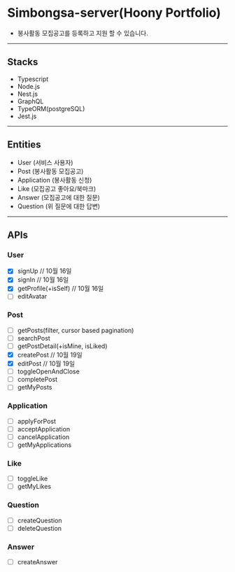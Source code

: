# Simbongsa-server(Hoony Portfolio)

- 봉사활동 모집공고를 등록하고 지원 할 수 있습니다.

---

## Stacks

- Typescript
- Node.js
- Nest.js
- GraphQL
- TypeORM(postgreSQL)
- Jest.js

---

## Entities

- User (서비스 사용자)
- Post (봉사활동 모집공고)
- Application (봉사활동 신청)
- Like (모집공고 좋아요/북마크)
- Answer (모집공고에 대한 질문)
- Question (위 질문에 대한 답변)

---

## APIs

### User

- [x] signUp // 10월 16일
- [x] signIn // 10월 16일
- [x] getProfile(+isSelf) // 10월 16일
- [ ] editAvatar
  
### Post

- [ ] getPosts(filter, cursor based pagination)
- [ ] searchPost
- [ ] getPostDetail(+isMine, isLiked)
- [x] createPost // 10월 19일
- [x] editPost // 10월 19일
- [ ] toggleOpenAndClose
- [ ] completePost
- [ ] getMyPosts

### Application

- [ ] applyForPost
- [ ] acceptApplication
- [ ] cancelApplication
- [ ] getMyApplications

### Like

- [ ] toggleLike
- [ ] getMyLikes

### Question

- [ ] createQuestion
- [ ] deleteQuestion

### Answer

- [ ] createAnswer
